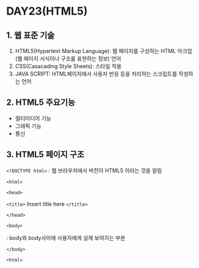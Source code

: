 # DAY23(HTML5)

## 1. 웹 표준 기술

1. HTML5(Hypertext Markup Language): 웹 페이지를 구성하는 HTML 마크업(웹 페이지 서식이나 구조를 표현하는 정보) 언어
2. CSS(Casacading Style Sheets): 스타일 적용
3. JAVA SCRIPT: HTML페이지에서 사용자 반응 등을 처리하는 스크립트를 작성하는 언어


## 2. HTML5 주요기능

* 멀티미디어 기능
* 그래픽 기능
* 통신 


## 3. HTML5 페이지 구조

`<!DOCTYPE html>` : 웹 브라우저에서 버전이 HTML5 이라는 것을 알림

`<html>`

`<head>`

`<title>` Insert title here `</title>`

`</head>`

`<body>`

 : body와 body사이에 사용자에게 실제 보여지는 부분

`</body>`

`<html>`

